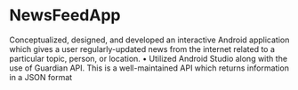 # NewsFeedApp
Conceptualized, designed, and developed an interactive Android application which gives a user regularly-updated news from the internet related to a particular topic, person, or location. • Utilized Android Studio along with the use of Guardian API. This is a well-maintained API which returns information in a JSON format
